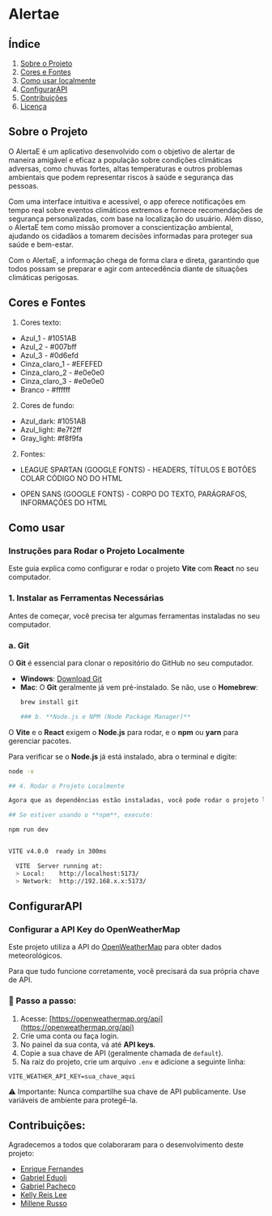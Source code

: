 # Alertae


## Índice
1. [Sobre o Projeto](#sobre-o-projeto)
2. [Cores e Fontes](#cores-e-fontes)
3. [Como usar localmente](#como-usar)
4. [ConfigurarAPI](#ConfiguraraAPI)
5. [Contribuições](#contribuições)
6. [Licença](#licença)


## Sobre o Projeto
O AlertaE é um aplicativo desenvolvido com o objetivo de alertar de maneira amigável e eficaz a população sobre condições climáticas adversas, como chuvas fortes, altas temperaturas e outros problemas ambientais que podem representar riscos à saúde e segurança das pessoas.

Com uma interface intuitiva e acessível, o app oferece notificações em tempo real sobre eventos climáticos extremos e fornece recomendações de segurança personalizadas, com base na localização do usuário. Além disso, o AlertaE tem como missão promover a conscientização ambiental, ajudando os cidadãos a tomarem decisões informadas para proteger sua saúde e bem-estar.

Com o AlertaE, a informação chega de forma clara e direta, garantindo que todos possam se preparar e agir com antecedência diante de situações climáticas perigosas.


## Cores e Fontes
1. Cores texto: 
 - Azul_1 - #1051AB
 - Azul_2 - #007bff
 - Azul_3 - #0d6efd
 - Cinza_claro_1 - #EFEFED
 - Cinza_claro_2 - #e0e0e0
 - Cinza_claro_3 - #e0e0e0
 - Branco - #ffffff

2. Cores de fundo:
 - Azul_dark: #1051AB
 - Azul_light: #e7f2ff
 - Gray_light: #f8f9fa 

2. Fontes:
 - LEAGUE SPARTAN (GOOGLE FONTS) - HEADERS, TÍTULOS E BOTÕES 
COLAR CÓDIGO NO <head> DO HTML

 - OPEN SANS (GOOGLE FONTS) - CORPO DO TEXTO, PARÁGRAFOS, INFORMAÇÕES <head> DO HTML

## Como usar
### Instruções para Rodar o Projeto Localmente

Este guia explica como configurar e rodar o projeto **Vite** com **React** no seu computador.

### 1. Instalar as Ferramentas Necessárias

Antes de começar, você precisa ter algumas ferramentas instaladas no seu computador.

### a. **Git**

O **Git** é essencial para clonar o repositório do GitHub no seu computador.

- **Windows**: [Download Git](https://git-scm.com/download/win)
- **Mac**: O **Git** geralmente já vem pré-instalado. Se não, use o **Homebrew**:
  ```bash
  brew install git

  ### b. **Node.js e NPM (Node Package Manager)**

O **Vite** e o **React** exigem o **Node.js** para rodar, e o **npm** ou **yarn** para gerenciar pacotes.

Para verificar se o **Node.js** já está instalado, abra o terminal e digite:

```bash
node -v

## 4. Rodar o Projeto Localmente

Agora que as dependências estão instaladas, você pode rodar o projeto localmente.

## Se estiver usando o **npm**, execute:

npm run dev


VITE v4.0.0  ready in 300ms

  VITE  Server running at:
  > Local:    http://localhost:5173/
  > Network:  http://192.168.x.x:5173/
```

## ConfigurarAPI

### Configurar a API Key do OpenWeatherMap

Este projeto utiliza a API do [OpenWeatherMap](https://openweathermap.org/api) para obter dados meteorológicos.

Para que tudo funcione corretamente, você precisará da sua própria chave de API.

### 📌 Passo a passo:

1. Acesse: [https://openweathermap.org/api](https://openweathermap.org/api)
2. Crie uma conta ou faça login.
3. No painel da sua conta, vá até **API keys**.
4. Copie a sua chave de API (geralmente chamada de `default`).
5. Na raiz do projeto, crie um arquivo `.env` e adicione a seguinte linha:

```env
VITE_WEATHER_API_KEY=sua_chave_aqui

  ```
  ⚠️ Importante: Nunca compartilhe sua chave de API publicamente. Use variáveis de ambiente para protegê-la.

## Contribuições:
Agradecemos a todos que colaboraram para o desenvolvimento deste projeto:

- [Enrique Fernandes](https://github.com/enrique-fcnr)
- [Gabriel Eduoli](https://github.com/gabrieleduoli)
- [Gabriel Pacheco](https://linkedin.com/in/username3)
- [Kelly Reis Lee](https://github.com/KellyReisLee)
- [Millene Russo](https://github.com/millennium164)





